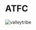 # ATFC
![valleytribe](https://cloud.githubusercontent.com/assets/13974555/9485497/07090c10-4b88-11e5-8304-ea3ab863555e.png)
